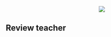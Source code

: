 <p align="center"><img src="https://laravel.com/assets/img/components/logo-laravel.svg"></p>

## Review teacher




